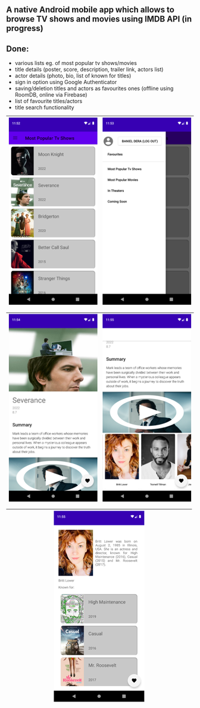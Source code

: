 ## A native Android mobile app which allows to browse TV shows and movies using IMDB API (in progress)

## Done:
 - various lists eg. of most popular tv shows/movies
 - title details (poster, score, description, trailer link, actors list)
 - actor details (photo, bio, list of known for titles)
 - sign in option using Google Authenticator
 - saving/deletion titles and actors as favourites ones (offline using RoomDB, online via Firebase)
 - list of favourite titles/actors
 - title search functionality


|<img src="screenshots/home_screen.png" alt="drawing" width="100%"/>|<img src="screenshots/nav_drawer.png" alt="drawing" width="100%"/>|
|--|--|

|<img src="screenshots/title_screen_1.png" alt="drawing" width="100%"/>|<img src="screenshots/title_screen_2.png" alt="drawing" width="100%"/>|
|--|--|


|<center><img src="screenshots/actor_screen.png" alt="drawing" width="50%"/></Center>|
|--|
